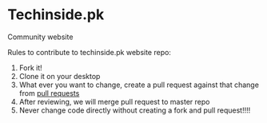 # Techinside.pk
Community website 

Rules to contribute to techinside.pk website repo:

1. Fork it!
2. Clone it on your desktop
3. What ever you want to change, create a pull request against that change from [pull requests](https://github.com/Intellectaco/techinside.pk/pulls)
4. After reviewing, we will merge pull request to master repo
4. Never change code directly without creating a fork and pull request!!!!
